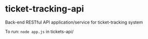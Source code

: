 # ticket-tracking-api
Back-end RESTful API application/service for ticket-tracking system

To run: ``node app.js`` in tickets-api/
